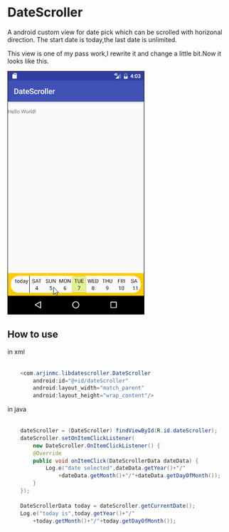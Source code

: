 # DateScroller
A android custom view for date pick which can be scrolled with horizonal direction.
The start date is today,the last date is unlimited.

This view is one of my pass work,I rewrite it and change a little bit.Now it looks like this.

![image](https://github.com/arjinmc/DateScroller/blob/master/image/sample.gif)

## How to use
in xml
``` java

    <com.arjinmc.libdatescroller.DateScroller
        android:id="@+id/dateScroller"
        android:layout_width="match_parent"
        android:layout_height="wrap_content"/>


```
in java
``` java

    dateScroller = (DateScroller) findViewById(R.id.dateScroller);
    dateScroller.setOnItemClickListener(
        new DateScroller.OnItemClickListener() {
        @Override
        public void onItemClick(DateScrollerData dateData) {
            Log.e("date selected",dateData.getYear()+"/"
                +dateData.getMonth()+"/"+dateData.getDayOfMonth());
        }
    });

    DateScrollerData today = dateScroller.getCurrentDate();
    Log.e("today is",today.getYear()+"/"
        +today.getMonth()+"/"+today.getDayOfMonth());


```